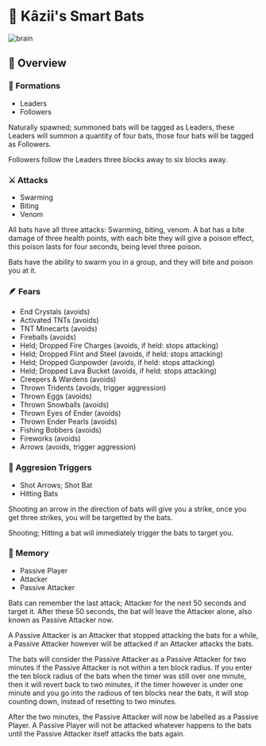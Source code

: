 # 🦇 Kâzii's Smart Bats
![brain](https://github.com/Kazii78/Kazii-Smart-Bats/assets/109925073/6441943d-8ac7-4018-a82f-2257296e0b73)

## 📜 Overview

### 👥 Formations
- Leaders
- Followers


Naturally spawned; summoned bats will be tagged as Leaders,
these Leaders will summon a quantity of four bats,
those four bats will be tagged as Followers.

Followers follow the Leaders three blocks away to six blocks away.

### ⚔️ Attacks
- Swarming
- Biting
- Venom

All bats have all three attacks: Swarming, biting, venom.
A bat has a bite damage of three health points,
with each bite they will give a poison effect,
this poison lasts for four seconds, being level three poison.

Bats have the ability to swarm you in a group, and they will bite and poison you at it.

### 🪶 Fears
- End Crystals (avoids)
- Activated TNTs (avoids)
- TNT Minecarts (avoids)
- Fireballs (avoids)
- Held; Dropped Fire Charges (avoids, if held: stops attacking)
- Held; Dropped Flint and Steel (avoids, if held: stops attacking)
- Held; Dropped Gunpowder (avoids, if held: stops attacking)
- Held; Dropped Lava Bucket (avoids, if held: stops attacking)
- Creepers & Wardens (avoids)
- Thrown Tridents (avoids, trigger aggression)
- Thrown Eggs (avoids)
- Thrown Snowballs (avoids)
- Thrown Eyes of Ender (avoids)
- Thrown Ender Pearls (avoids)
- Fishing Bobbers (avoids)
- Fireworks (avoids)
- Arrows (avoids, trigger aggression)

### 💢 Aggresion Triggers
- Shot Arrows; Shot Bat
- Hitting Bats

Shooting an arrow in the direction of bats will give you a strike,
once you get three strikes, you will be targetted by the bats.

Shooting; Hitting a bat will immediately trigger the bats to target you.

### 🧠 Memory
- Passive Player
- Attacker
- Passive Attacker

Bats can remember the last attack; Attacker for the next 50 seconds and target it.
After these 50 seconds, the bat will leave the Attacker alone, also known as Passive Attacker now.

A Passive Attacker is an Attacker that stopped attacking the bats for a while,
a Passive Attacker however will be attacked if an Attacker attacks the bats.

The bats will consider the Passive Attacker as a Passive Attacker for two minutes if the Passive Attacker is not within a ten block radius.
If you enter the ten block radius of the bats when the timer was still over one minute, then it will revert back to two minutes,
if the timer however is under one minute and you go into the radious of ten blocks near the bats, it will stop counting down, instead of resetting to two minutes.

After the two minutes, the Passive Attacker will now be labelled as a Passive Player.
A Passive Player will not be attacked whatever happens to the bats until the Passive Attacker itself attacks the bats again.
